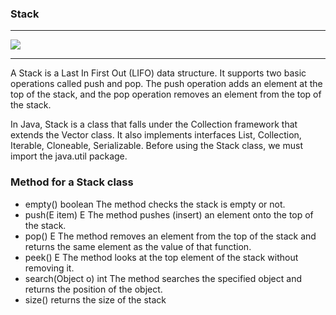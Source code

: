 ### Stack

<hr>

<p>
<img src="https://github.com/GothamsJoker/DataStructures/blob/master/images/Stack.png">
</p>

<hr>



A Stack is a Last In First Out (LIFO) data structure. It supports two basic operations called push and pop. 
The push operation adds an element at the top of the stack, and the pop operation removes an element from the top of the stack.

In Java, Stack is a class that falls under the Collection framework that extends the Vector class. 
It also implements interfaces List, Collection, Iterable, Cloneable, Serializable. Before using the Stack class, we must import the java.util package. 

### Method for a Stack class
- empty()	boolean	The method checks the stack is empty or not.
- push(E item)	E	The method pushes (insert) an element onto the top of the stack.
- pop()	E	The method removes an element from the top of the stack and returns the same element as the value of that function.
- peek()	E	The method looks at the top element of the stack without removing it.
- search(Object o)	int	The method searches the specified object and returns the position of the object.
- size() returns the size of the stack
